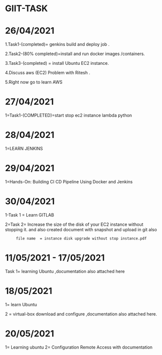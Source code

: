  GIIT-TASK
=============



26/04/2021
===========
1.Task1-(completed)= genkins build and deploy job .

2.Task2-(80% completed)=install and run docker images /containers.

3.Task3-(completed) = install Ubuntu EC2 instance.

4.Discuss aws (EC2) Problem with Ritesh .

5.Right now go to learn AWS


27/04/2021
============

1=Task1-(COMPLETED)=start stop ec2 instance lambda python 


28/04/2021
============
1=LEARN JENKINS


29/04/2021
============

1=Hands-On: Building CI CD Pipeline Using Docker and Jenkins



30/04/2021
===========

1-Task 1 = Learn GITLAB

2=Task 2= Increase the size of the disk of your EC2 instance without stopping it.
         and also created document with snapshot and upload in git also
         
         file name  = instance disk upgrade without stop instance.pdf


11/05/2021 - 17/05/2021
=======================

Task 1= learning Ubuntu ,documentation also attached here


18/05/2021
============

1= learn Ubuntu

2 = virtual-box download and configure ,documentation  also attached here.

20/05/2021
===========
1= Learning ubuntu
2= Configuration Remote Access with documentation




